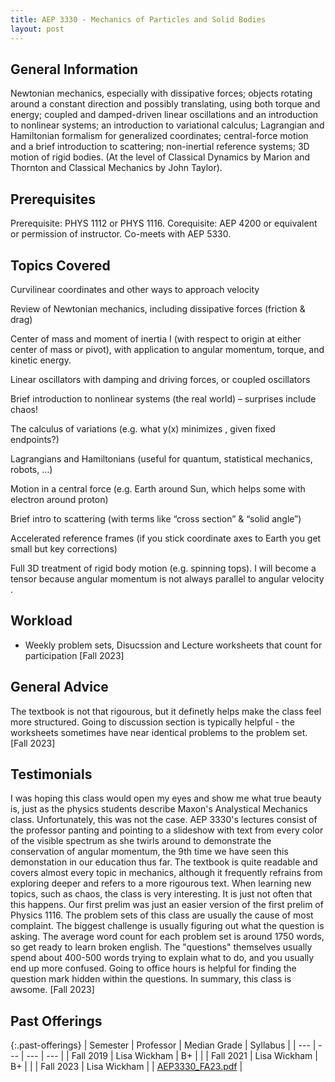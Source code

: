 ```yaml
---
title: AEP 3330 - Mechanics of Particles and Solid Bodies
layout: post
---
```


<link rel="stylesheet" href="/main.css">

## General Information

Newtonian mechanics, especially with dissipative forces; objects rotating around a constant direction and possibly translating, using both torque and energy; coupled and damped-driven linear oscillations and an introduction to nonlinear systems; an introduction to variational calculus; Lagrangian and Hamiltonian formalism for generalized coordinates; central-force motion and a brief introduction to scattering; non-inertial reference systems; 3D motion of rigid bodies. (At the level of Classical Dynamics by Marion and Thornton and Classical Mechanics by John Taylor).
## Prerequisites

Prerequisite: PHYS 1112 or PHYS 1116. Corequisite: AEP 4200 or equivalent or permission of instructor. Co-meets with AEP 5330.

## Topics Covered

Curvilinear coordinates and other ways to approach velocity
 

Review of Newtonian mechanics, including dissipative forces (friction & drag)
 

Center of mass and moment of inertia I (with respect to origin at either center of mass or pivot), with application to angular momentum, torque, and kinetic energy.
 

Linear oscillators with damping and driving forces, or coupled oscillators
 

Brief introduction to nonlinear systems (the real world) – surprises include chaos!
 

The calculus of variations (e.g. what y(x) minimizes , given fixed endpoints?)
 

Lagrangians and Hamiltonians (useful for quantum, statistical mechanics, robots, …)
 

 

Motion in a central force (e.g. Earth around Sun, which helps some with electron around proton)
 

 

Brief intro to scattering (with terms like “cross section” & “solid angle”)
 

 

Accelerated reference frames
(if you stick coordinate axes to Earth you get small but key corrections)

 

 

Full 3D treatment of rigid body motion (e.g. spinning tops). I will become a tensor because angular momentum  is not always parallel to angular velocity .

## Workload
- Weekly problem sets, Disucssion and Lecture worksheets that count for participation [Fall 2023]

## General Advice
The textbook is not that rigourous, but it definetly helps make the class feel more structured. Going to discussion section is typically helpful - the worksheets sometimes have near identical problems to the problem set. [Fall 2023]

## Testimonials
I was hoping this class would open my eyes and show me what true beauty is, just as the physics students describe Maxon's Analystical Mechanics class. Unfortunately, this was not the case. AEP 3330's lectures consist of the professor panting and pointing to a slideshow with text from every color of the visible spectrum as she twirls around to demonstrate the conservation of angular momentum, the 9th time we have seen this demonstation in our education thus far. The textbook is quite readable and covers almost every topic in mechanics, although it frequently refrains from exploring deeper and refers to a more rigourous text. When learning new topics, such as chaos, the class is very interesting. It is just not often that this happens. Our first prelim was just an easier version of the first prelim of Physics 1116. The problem sets of this class are usually the cause of most complaint. The biggest challenge is usually figuring out what the question is asking. The average word count for each problem set is around 1750 words, so get ready to learn broken english. The "questions" themselves usually spend about 400-500 words trying to explain what to do, and you usually end up more confused. Going to office hours is helpful for finding the question mark hidden within the questions. In summary, this class is awsome. [Fall 2023]

## Past Offerings

{:.past-offerings}
| Semester | Professor | Median Grade | Syllabus |
| --- | --- | --- | --- |
| Fall 2019 | Lisa Wickham | B+ |  |
| Fall 2021 | Lisa Wickham | B+ |  |
| Fall 2023 | Lisa Wickham |  | <a href="/syllabi/AEP3330_FA23.pdf">AEP3330_FA23.pdf</a> |
